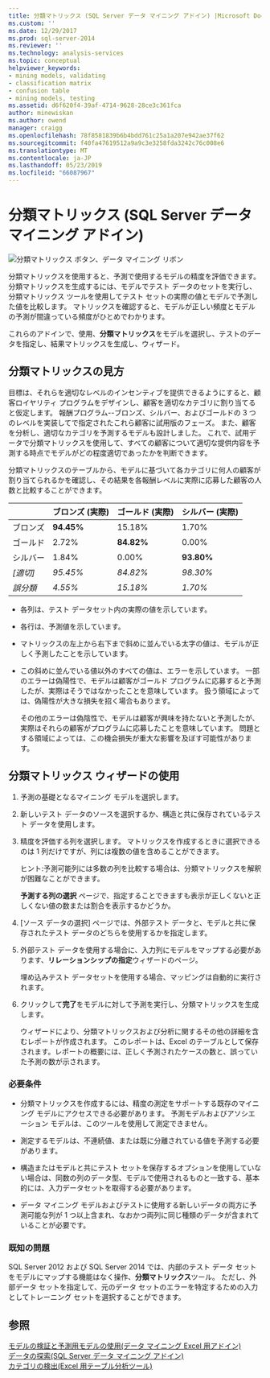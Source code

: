 ```yaml
---
title: 分類マトリックス (SQL Server データ マイニング アドイン) |Microsoft Docs
ms.custom: ''
ms.date: 12/29/2017
ms.prod: sql-server-2014
ms.reviewer: ''
ms.technology: analysis-services
ms.topic: conceptual
helpviewer_keywords:
- mining models, validating
- classification matrix
- confusion table
- mining models, testing
ms.assetid: d6f620f4-39af-4714-9628-28ce3c361fca
author: minewiskan
ms.author: owend
manager: craigg
ms.openlocfilehash: 78f8581839b6b4bdd761c25a1a207e942ae37f62
ms.sourcegitcommit: f40fa47619512a9a9c3e3258fda3242c76c008e6
ms.translationtype: MT
ms.contentlocale: ja-JP
ms.lasthandoff: 05/23/2019
ms.locfileid: "66087967"
---
```

# <a name="classification-matrix-sql-server-data-mining-add-ins"></a>分類マトリックス (SQL Server データ マイニング アドイン)
  ![分類マトリックス ボタン、データ マイニング リボン](media/dmc-cmatrix.gif "分類マトリックス ボタン、データ マイニング リボン")  
  
 分類マトリックスを使用すると、予測で使用するモデルの精度を評価できます。 分類マトリックスを生成するには、モデルでテスト データのセットを実行し、分類マトリックス ツールを使用してテスト セットの実際の値とモデルで予測した値を比較します。 マトリックスを確認すると、モデルが正しい頻度とモデルの予測が間違っている頻度がひとめでわかります。  
  
 これらのアドインで、使用、**分類マトリックス**をモデルを選択し、テストのデータを指定し、結果マトリックスを生成し、ウィザード。  
  
## <a name="how-to-read-a-classification-matrix"></a>分類マトリックスの見方  
 目標は、それらを適切なレベルのインセンティブを提供できるようにすると、顧客ロイヤリティ プログラムをデザインし、顧客を適切なカテゴリに割り当てると仮定します。 報酬プログラム--ブロンズ、シルバー、およびゴールドの 3 つのレベルを実装してで指定されたこれら顧客に試用版のフェーズ。 また、顧客を分析し、適切なカテゴリを予測するモデルも設計しました。 これで、試用データで分類マトリックスを使用して、すべての顧客について適切な提供内容を予測する時点でモデルがどの程度適切であったかを判断できます。  
  
 分類マトリックスのテーブルから、モデルに基づいて各カテゴリに何人の顧客が割り当てられるかを確認し、その結果を各報酬レベルに実際に応募した顧客の人数と比較することができます。  
  
||ブロンズ (実際)|ゴールド (実際)|シルバー (実際)|  
|-|-----------------------|---------------------|-----------------------|  
|ブロンズ|**94.45%**|15.18%|1.70%|  
|ゴールド|2.72%|**84.82%**|0.00%|  
|シルバー|1.84%|0.00%|**93.80%**|  
|*[適切]*|*95.45%*|*84.82%*|*98.30%*|  
|*誤分類*|*4.55%*|*15.18%*|*1.70%*|  
  
-   各列は、テスト データセット内の実際の値を示しています。  
  
-   各行は、予測値を示しています。  
  
-   マトリックスの左上から右下まで斜めに並んでいる太字の値は、モデルが正しく予測したことを示しています。  
  
-   この斜めに並んでいる値以外のすべての値は、エラーを示しています。 一部のエラーは偽陽性で、モデルは顧客がゴールド プログラムに応募すると予測したが、実際はそうではなかったことを意味しています。  扱う領域によっては、偽陽性が大きな損失を招く場合もあります。  
  
     その他のエラーは偽陰性で、モデルは顧客が興味を持たないと予測したが、実際はそれらの顧客がプログラムに応募したことを意味しています。 問題とする領域によっては、この機会損失が重大な影響を及ぼす可能性があります。  
  
## <a name="using-the-classification-matrix-wizard"></a>分類マトリックス ウィザードの使用  
  
1.  予測の基礎となるマイニング モデルを選択します。  
  
2.  新しいテスト データのソースを選択するか、構造と共に保存されているテスト データを使用します。  
  
3.  精度を評価する列を選択します。 マトリックスを作成するときに選択できるのは 1 列だけですが、列には複数の値を含めることができます。  
  
     ヒント:予測可能列には多数の列を比較する場合は、分類マトリックスを解釈が困難なことができます。  
  
     **予測する列の選択** ページで、指定することできますも表示が正しくないと正しくない値の数または割合を表示するかどうか。  
  
4.  [ソース データの選択] ページでは、外部テスト データと、モデルと共に保存されたテスト データのどちらを使用するかを指定します。  
  
5.  外部テスト データを使用する場合に、入力列にモデルをマップする必要があります、**リレーションシップの指定**ウィザードのページ。  
  
     埋め込みテスト データセットを使用する場合、マッピングは自動的に実行されます。  
  
6.  クリックして**完了**をモデルに対して予測を実行し、分類マトリックスを生成します。  
  
     ウィザードにより、分類マトリックスおよび分析に関するその他の詳細を含むレポートが作成されます。 このレポートは、Excel のテーブルとして保存されます。レポートの概要には、正しく予測されたケースの数と、誤っていた予測の数が示されます。  
  
### <a name="requirements"></a>必要条件  
  
-   分類マトリックスを作成するには、精度の測定をサポートする既存のマイニング モデルにアクセスできる必要があります。 予測モデルおよびアソシエーション モデルは、このツールを使用して測定できません。  
  
-   測定するモデルは、不連続値、または既に分離されている値を予測する必要があります。  
  
-   構造またはモデルと共にテスト セットを保存するオプションを使用していない場合は、同数の列のデータ型、モデルで使用されるものと一致する、基本的には、入力データセットを取得する必要があります。  
  
-   データ マイニング モデルおよびテストに使用する新しいデータの両方に予測可能な列が 1 つ以上含まれ、なおかつ両列に同じ種類のデータが含まれていることが必要です。  
  
### <a name="known-issues"></a>既知の問題  
 SQL Server 2012 および SQL Server 2014 では、内部のテスト データ セットをモデルにマップする機能はなく操作、**分類マトリックス**ツール。 ただし、外部データ セットを指定して、元のデータ セットのエラーを特定するための入力としてトレーニング セットを選択することができます。  
  
## <a name="see-also"></a>参照  
 [モデルの検証と予測用モデルの使用&#40;データ マイニング Excel 用アドイン&#41;](validating-models-and-using-models-for-prediction-data-mining-add-ins-for-excel.md)   
 [データの探索&#40;SQL Server データ マイニング アドイン&#41;](explore-data-sql-server-data-mining-add-ins.md)   
 [カテゴリの検出&#40;Excel 用テーブル分析ツール&#41;](detect-categories-table-analysis-tools-for-excel.md)  
  
  
